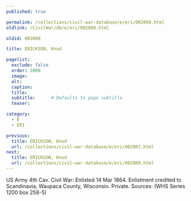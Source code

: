 ```yaml
---
published: true

permalink: /collections/civil-war-database/e/eri/002008.html
oldlink: /CivilWar/db/e/eri/002008.html

oldid: 002008

title: ERICKSON, Knud

pagelist:
  exclude: false
  order: 2008
  image: 
  alt:
  caption:
  title:
  subtitle:      # Defaults to page subtitle
  teaser:

category: 
  - E 
  - ERI

previous:
  title: ERICKSON, Knud
  url: /collections/civil-war-database/e/eri/002007.html  
next:
  title: ERICKSON, Knud
  url: /collections/civil-war-database/e/eri/002009.html   
---
```

US Army 4th Cav. Civil War: Enlisted 14 Mar 1864. Enlistment credited to Scandinavia, Waupaca County, Wisconsin. Private. Sources: (WHS Series 1200 box 258-5)